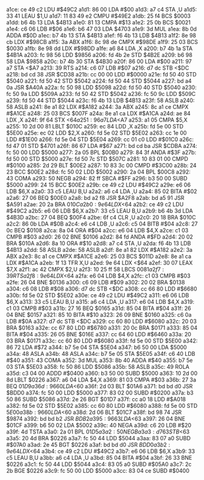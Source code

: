 a1ce: ce 49 c2     LDU    #$49C2
a1d1: 86 00        LDA    #$00
a1d3: a7 c4        STA    ,U
a1d5: 33 41        LEAU   $1,U
a1d7: 11 83 49 e2  CMPU   #$49E2
a1db: 25 f4        BCS    $0003
a1dd: b6 4b 13     LDA    $4B13
a1e0: 81 13        CMPA   #$13
a1e2: 25 0b        BCS    $0021
a1e4: c6 06        LDB    #$06
a1e6: b6 47 03     LDA    $4703
a1e9: 3d           MUL
a1ea: 8b 0d        ADDA   #$0D
a1ec: b7 4b 13     STA    $4B13
a1ef: f6 4b 13     LDB    $4B13
a1f2: 8e 98 cb     LDX    #$98CB
a1f5: 3a           ABX
a1f6: 8c 98 de     CMPX   #$98DE
a1f9: 25 03        BCS    $0030
a1fb: 8e 98 dd     LDX    #$98DD
a1fe: a6 84        LDA    ,X
a200: b7 4b 1a     STA    $4B1A
a203: fc 98 56     LDD    $9856
a206: fd 4b 2e     STD    $4B2E
a209: b6 98 58     LDA    $9858
a20c: b7 4b 30     STA    $4B30
a20f: 86 00        LDA    #$00
a211: 97 a7        STA    <$A7
a213: 39           RTS
a214: c6 07        LDB    #$07
a216: d7 dc        STB    <$DC
a218: bd cd 38     JSR    $CD38
a21b: cc 00 00     LDD    #$0000
a21e: fd 50 40     STD    $5040
a221: fd 50 42     STD    $5042
a224: fd 50 44     STD    $5044
a227: bd a4 0a     JSR    $A40A
a22a: fc 50 98     LDD    $5098
a22d: fd 50 40     STD    $5040
a230: fc 50 9a     LDD    $509A
a233: fd 50 42     STD    $5042
a236: fc 50 9c     LDD    $509C
a239: fd 50 44     STD    $5044
a23c: f6 4b 13     LDB    $4B13
a23f: 58           ASLB
a240: 58           ASLB
a241: 8e a1 82     LDX    #$A182
a244: 3a           ABX
a245: 8c a1 ce     CMPX   #$A1CE
a248: 25 03        BCS    $007F
a24a: 8e a1 ca     LDX    #$A1CA
a24d: ae 84        LDX    ,X
a24f: 9f 64        STX    <$64
a251: 96 a7        LDA    <$A7
a253: a1 05        CMPA   $5,X
a255: 10 2d 00 81  LBLT   $010C
a259: ec 84        LDD    ,X
a25b: fd 5e 00     STD    $5E00
a25e: ec 02        LDD    $2,X
a260: fd 5e 02     STD    $5E02
a263: cc 1e 00     LDD    #$1E00
a266: fd 5e 04     STD    $5E04
a269: cc 01 c0     LDD    #$01C0
a26c: fd 47 01     STD    $4701
a26f: 86 67        LDA    #$67
a271: bd cd ba     JSR    $CDBA
a274: fc 50 00     LDD    $5000
a277: 2a 05        BPL    $00B0
a279: 84 3f        ANDA   #$3F
a27b: fd 50 00     STD    $5000
a27e: fd 50 7c     STD    $507C
a281: 10 83 01 00  CMPD   #$0100
a285: 2d 29        BLT    $00E2
a287: 10 83 3c 00  CMPD   #$3C00
a28b: 24 23        BCC    $00E2
a28d: fc 50 02     LDD    $5002
a290: 2a 04        BPL    $00C8
a292: 43           COMA
a293: 50           NEGB
a294: 82 ff        SBCA   #$FF
a296: b3 50 00     SUBD   $5000
a299: 24 15        BCC    $00E2
a29b: ce 49 c2     LDU    #$49C2
a29e: e6 06        LDB    $6,X
a2a0: 33 c5        LEAU   B,U
a2a2: a6 c4        LDA    ,U
a2a4: 85 02        BITA   #$02
a2a6: 27 06        BEQ    $00E0
a2a8: bd a2 f8     JSR    $A2F8
a2ab: bd a5 91     JSR    $A591
a2ae: 20 2a        BRA    $010C
a2b0: 9e 64        LDX    <$64
a2b2: ce 49 c2     LDU    #$49C2
a2b5: e6 06        LDB    $6,X
a2b7: 33 c5        LEAU   B,U
a2b9: b6 4b 3d     LDA    $4B3D
a2bc: 27 04        BEQ    $00F4
a2be: 6f c4        CLR    ,U
a2c0: 20 18        BRA    $010C
a2c2: 86 0b        LDA    #$0B
a2c4: e6 c4        LDB    ,U
a2c6: c5 04        BITB   #$04
a2c8: 27 0c        BEQ    $0108
a2ca: 8a 04        ORA    #$04
a2cc: e6 04        LDB    $4,X
a2ce: c1 03        CMPB   #$03
a2d0: 26 02        BNE    $0106
a2d2: 84 fd        ANDA   #$FD
a2d4: 20 02        BRA    $010A
a2d6: 8a 10        ORA    #$10
a2d8: a7 c4        STA    ,U
a2da: f6 4b 13     LDB    $4B13
a2dd: 58           ASLB
a2de: 58           ASLB
a2df: 8e a1 82     LDX    #$A182
a2e2: 3a           ABX
a2e3: 8c a1 ce     CMPX   #$A1CE
a2e6: 25 03        BCS    $011D
a2e8: 8e a1 ca     LDX    #$A1CA
a2eb: 1f 13        TFR    X,U
a2ed: 9e 64        LDX    <$64
a2ef: 30 07        LEAX   $7,X
a2f1: ac 42        CMPX   $2,U
a2f3: 10 25 ff 58  LBCS   $0081
a2f7: 39           RTS
a2f8: 9e 64        LDX    <$64
a2fa: e6 04        LDB    $4,X
a2fc: c1 03        CMPB   #$03
a2fe: 26 04        BNE    $0136
a300: c6 09        LDB    #$09
a302: 20 02        BRA    $0138
a304: c6 08        LDB    #$08
a306: d7 dc        STB    <$DC
a308: cc 66 80     LDD    #$6680
a30b: fd 5e 02     STD    $5E02
a30e: ce 49 c2     LDU    #$49C2
a311: e6 06        LDB    $6,X
a313: 33 c5        LEAU   B,U
a315: a6 c4        LDA    ,U
a317: e6 04        LDB    $4,X
a319: c1 03        CMPB   #$03
a31b: 27 16        BEQ    $0165
a31d: 85 04        BITA   #$04
a31f: 26 04        BNE    $0157
a321: 85 10        BITA   #$10
a323: 26 09        BNE    $0160
a325: c6 0a        LDB    #$0A
a327: d7 dc        STB    <$DC
a329: cc 60 80     LDD    #$6080
a32c: 20 03        BRA    $0163
a32e: cc 67 80     LDD    #$6780
a331: 20 0c        BRA    $0171
a333: 85 04        BITA   #$04
a335: 26 05        BNE    $016E
a337: cc 64 60     LDD    #$6460
a33a: 20 03        BRA    $0171
a33c: cc 60 80     LDD    #$6080
a33f: fd 5e 00     STD    $5E00
a342: 86 72        LDA    #$72
a344: b7 5e 04     STA    $5E04
a347: b6 50 00     LDA    $5000
a34a: 48           ASLA
a34b: 48           ASLA
a34c: b7 5e 05     STA    $5E05
a34f: c6 40        LDB    #$40
a351: 43           COMA
a352: 3d           MUL
a353: 8b 40        ADDA   #$40
a355: b7 5e 03     STA    $5E03
a358: fc 50 86     LDD    $5086
a35b: 58           ASLB
a35c: 49           ROLA
a35d: c3 04 00     ADDD   #$0400
a360: b3 50 00     SUBD   $5000
a363: 10 2d 00 8d  LBLT   $0226
a367: a6 04        LDA    $4,X
a369: 81 03        CMPA   #$03
a36b: 27 3a        BEQ    $01D9
a36d: 96 60        LDA    <$60
a36f: 2d 03        BLT    $01A6
a371: bd bd d0     JSR    $BDD0
a374: fc 50 00     LDD    $5000
a377: 83 02 00     SUBD   #$0200
a37a: b3 50 86     SUBD   $5086
a37d: 2e 26        BGT    $01D7
a37f: cc a0 18     LDD    #$A018
a382: fd 5e 02     STD    $5E02
a385: cc 60 80     LDD    #$6080
a388: fd 5e 00     STD    $5E00
a38b: 96 60        LDA    <$60
a38d: 2d 06        BLT    $01C7
a38f: bd 98 74     JSR    $9874
a392: bd bd b2     JSR    $BDB2
a395: 96 63        LDA    <$63
a397: 26 04        BNE    $01CF
a399: b6 50 02     LDA    $5002
a39c: 40           NEGA
a39d: c6 20        LDB    #$20
a39f: 4d           TSTA
a3a0: 2a 01        BPL    $01D5
a3a2: 50           NEGB
a3a3: d7 63        STB    <$63
a3a5: 20 4d        BRA    $0226
a3a7: fc 50 44     LDD    $5044
a3aa: 83 07 a0     SUBD   #$07A0
a3ad: 2e 45        BGT    $0226
a3af: bd bd d0     JSR    $BDD0
a3b2: 9e 64        LDX    <$64
a3b4: ce 49 c2     LDU    #$49C2
a3b7: e6 06        LDB    $6,X
a3b9: 33 c5        LEAU   B,U
a3bb: a6 c4        LDA    ,U
a3bd: 85 04        BITA   #$04
a3bf: 26 33        BNE    $0226
a3c1: fc 50 44     LDD    $5044
a3c4: 83 05 a0     SUBD   #$05A0
a3c7: 2c 2b        BGE    $0226
a3c9: fc 50 00     LDD    $5000
a3cc: 83 04 ce     SUBD   #$0400
